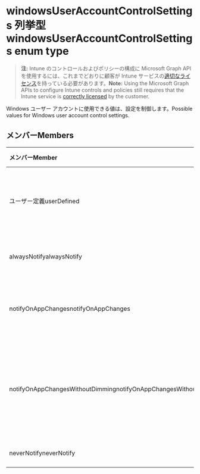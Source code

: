 # <a name="windowsuseraccountcontrolsettings-enum-type"></a><span data-ttu-id="8162c-101">windowsUserAccountControlSettings 列挙型</span><span class="sxs-lookup"><span data-stu-id="8162c-101">windowsUserAccountControlSettings enum type</span></span>

> <span data-ttu-id="8162c-102">**注:** Intune のコントロールおよびポリシーの構成に Microsoft Graph API を使用するには、これまでどおりに顧客が Intune サービスの[適切なライセンス](https://go.microsoft.com/fwlink/?linkid=839381)を持っている必要があります。</span><span class="sxs-lookup"><span data-stu-id="8162c-102">**Note:** Using the Microsoft Graph APIs to configure Intune controls and policies still requires that the Intune service is [correctly licensed](https://go.microsoft.com/fwlink/?linkid=839381) by the customer.</span></span>

<span data-ttu-id="8162c-103">Windows ユーザー アカウントに使用できる値は、設定を制御します。</span><span class="sxs-lookup"><span data-stu-id="8162c-103">Possible values for Windows user account control settings.</span></span>
## <a name="members"></a><span data-ttu-id="8162c-104">メンバー</span><span class="sxs-lookup"><span data-stu-id="8162c-104">Members</span></span>
|<span data-ttu-id="8162c-105">メンバー</span><span class="sxs-lookup"><span data-stu-id="8162c-105">Member</span></span>|<span data-ttu-id="8162c-106">値</span><span class="sxs-lookup"><span data-stu-id="8162c-106">Value</span></span>|<span data-ttu-id="8162c-107">説明</span><span class="sxs-lookup"><span data-stu-id="8162c-107">Description</span></span>|
|:---|:---|:---|
|<span data-ttu-id="8162c-108">ユーザー定義</span><span class="sxs-lookup"><span data-stu-id="8162c-108">userDefined</span></span>|<span data-ttu-id="8162c-109">0</span><span class="sxs-lookup"><span data-stu-id="8162c-109">0</span></span>|<span data-ttu-id="8162c-110">ユーザー定義、既定値、ない目的。</span><span class="sxs-lookup"><span data-stu-id="8162c-110">User Defined, default value, no intent.</span></span>|
|<span data-ttu-id="8162c-111">alwaysNotify</span><span class="sxs-lookup"><span data-stu-id="8162c-111">alwaysNotify</span></span>|<span data-ttu-id="8162c-112">1</span><span class="sxs-lookup"><span data-stu-id="8162c-112">1</span></span>|<span data-ttu-id="8162c-113">常に次のように通知します。</span><span class="sxs-lookup"><span data-stu-id="8162c-113">Always notify.</span></span>|
|<span data-ttu-id="8162c-114">notifyOnAppChanges</span><span class="sxs-lookup"><span data-stu-id="8162c-114">notifyOnAppChanges</span></span>|<span data-ttu-id="8162c-115">2</span><span class="sxs-lookup"><span data-stu-id="8162c-115">2</span></span>|<span data-ttu-id="8162c-116">アプリケーションの変更を通知します。</span><span class="sxs-lookup"><span data-stu-id="8162c-116">Notify on app changes.</span></span>|
|<span data-ttu-id="8162c-117">notifyOnAppChangesWithoutDimming</span><span class="sxs-lookup"><span data-stu-id="8162c-117">notifyOnAppChangesWithoutDimming</span></span>|<span data-ttu-id="8162c-118">3</span><span class="sxs-lookup"><span data-stu-id="8162c-118">3</span></span>|<span data-ttu-id="8162c-119">デスクトップを暗転しないアプリケーションの変更を通知します。</span><span class="sxs-lookup"><span data-stu-id="8162c-119">Notify on app changes without dimming desktop.</span></span>|
|<span data-ttu-id="8162c-120">neverNotify</span><span class="sxs-lookup"><span data-stu-id="8162c-120">neverNotify</span></span>|<span data-ttu-id="8162c-121">4</span><span class="sxs-lookup"><span data-stu-id="8162c-121">4</span></span>|<span data-ttu-id="8162c-122">通知しません。</span><span class="sxs-lookup"><span data-stu-id="8162c-122">Never notify.</span></span>|



